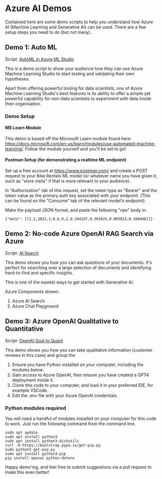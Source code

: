 # Azure AI Demos

Contained here are some demo scripts to help you understand how Azure AI (Machine Learning and Generative AI) can be used. There are a few setup steps you need to do (but not many).


## Demo 1: Auto ML
Script: [AutoML in Azure ML Studio](automl-script.md)

This is a demo script to show your audience how they can use Azure Machine Learning Studio to start testing and validating their own hypotheses.

Apart from offering powerful tooling for data scientists, one of Azure Machine Learning Studio's best features is its ability to offer a simple yet powerful capability for non-data scientists to experiment with data inside their organisation.

### Demo Setup
#### MS Learn Module
This demo is based off the  Microsoft Learn module found here: https://docs.microsoft.com/en-us/learn/modules/use-automated-machine-learning/.
Follow the module yourself and you'll be set to go!


#### Postman Setup (for demonstrating a realtime ML endpoint)
Set up a free account at https://www.postman.com/ and create a POST request to your Bike Rentals ML model (or whatever name you have given it, such as "store visits" if that is more relevant to your audience).

In "Authorization" tab of this request, set the token type as "Bearer" and the token value as the primary auth key associated with your endpoint. (This can be found on the "Consume" tab of the relevant model's endpoint).

Make the payload JSON format, and paste the following "raw" body in:

    {"data": [[1,1,2022,1,0,6,0,2,0.344167,0.363625,0.805833,0.160446]]}


## Demo 2: No-code Azure OpenAI RAG Search via Azure
Script: [AI Search](ai-search.md)

This demo shows you how you can ask questions of your documents. It's perfect for searching over a large selection of documents and identifying hard-to-find and specific insights.

This is one of the easiest ways to get started with Generative AI.

Azure Components shown:

1. Azure AI Search
2. Azure Chat Playground


## Demo 3: Azure OpenAI Qualitative to Quantitative
Script: [OpenAI Qual to Quant](qual-to-quant.ipynb)

This demo shows you how you can take qualitative information (customer reviews in this case) and group the 

1. Ensure you have Python installed on your computer, including the modules below.
2. Gain access to Azure OpenAI, then ensure you have created a GPT4 deployment inside it.
3. Clone this code to your computer, and load it in your preferred IDE, for example VSCode.
4. Edit the .env file with your Azure OpenAI credentials.


### Python modules required
You will need a handful of modules installed on your computer for this code to work. Just run the following command from the command line.

    sudo apt update
    sudo apt install python3
    sudo apt install python3-distutils
    curl -O https://bootstrap.pypa.io/get-pip.py
    sudo python3 get-pip.py
    sudo apt install python3-pip
    pip install openai python-dotenv






Happy demo'ing, and feel free to submit suggestions via a pull request to make this even better!